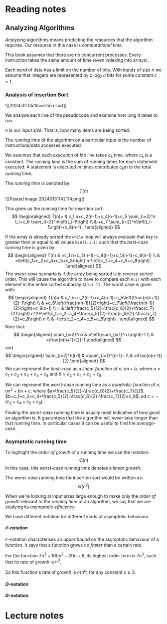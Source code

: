 #  Reading notes

## Analyzing Algorithms

*Analyzing* algorithms means predicting the resources that the algorithm requires. Our resource in this case is *computational time*. 

This book assumes that there are no concurrent processes. Every instruction takes the same amount of time (even indexing into arrays).

Each *word* of data has a limit on the number of bits. With inputs of size $n$ we assume that integers are represented by $c~\log_2~n$ bits for some constant $c\leq 1$.

### Analysis of Insertion Sort
![[2024.02.05#Insertion sort]]

We analyse each line of the pseudocode and examine how long it takes to run.

$n$ is our *input size*.  That is, how many items are being sorted.

The *running time* of the algorithm on a particular input is the number of instructions/data accesses executed.

We assumes that each execution of $k$th line takes $c_k$ time, where $c_k$ is a constant. The *running time* is the sum of running times for each statement executed. A statement is executed $m$ times contributes $c_km$ to the total running time.

The *running time* is denoted by:
$$
T(n)
$$
![[Pasted image 20240131142114.png]]

This gives us the running time for insertion sort:
$$
\begin{aligned}
T(n)= & c_1 n+c_2(n-1)+c_4(n-1)+c_5 \sum_{i=2}^n t_i+c_6 \sum_{i=2}^n\left(t_i-1\right) \\
& +c_7 \sum_{i=2}^n\left(t_i-1\right)+c_8(n-1) .
\end{aligned}
$$

If the array is already sorted the $\texttt{while}$ loop will always evaluate that $key$ is greater than or equal to all values in $\texttt{A[1:i-1]}$ such that the *best-case* running time is given by:
$$
\begin{aligned}
T(n) & =c_1 n+c_2(n-1)+c_4(n-1)+c_5(n-1)+c_8(n-1) \\
& =\left(c_1+c_2+c_4+c_5+c_8\right) n-\left(c_2+c_4+c_5+c_8\right) .
\end{aligned}
$$
The *worst-case* scenario is if the array being sorted is in reverse sorted order. This will cause the algorithm to have to compare each $\texttt{A[i]}$ with each element in the entire sorted subarray $\texttt{A[1:i-1]}$. The worst case is given with:
$$
\begin{aligned}
T(n)= & c_1 n+c_2(n-1)+c_4(n-1)+c_5\left(\frac{n(n+1)}{2}-1\right) \\
& +c_6\left(\frac{n(n-1)}{2}\right)+c_7\left(\frac{n(n-1)}{2}\right)+c_8(n-1) \\
= & \left(\frac{c_5}{2}+\frac{c_6}{2}+\frac{c_7}{2}\right) n^2+\left(c_1+c_2+c_4+\frac{c_5}{2}-\frac{c_6}{2}-\frac{c_7}{2}+c_8\right) n \\
& -\left(c_2+c_4+c_5+c_8\right) .
\end{aligned}
$$
Note that:
$$
\begin{aligned}
\sum_{i=2}^n i & =\left(\sum_{i=1}^n i\right)-1 \\
& =\frac{n(n+1)}{2}-1
\end{aligned}
$$
and
$$
\begin{aligned}
\sum_{i=2}^n(i-1) & =\sum_{i=1}^{n-1} i \\
& =\frac{n(n-1)}{2}
\end{aligned}
$$
We can represent the *best-case* as a *linear function* of $n$, $an+b$, where $a=c_1+c_2+c_4+c_5+c_8$ and $b=c_2+c_4+c_5+c_8$.

We can represent the *worst-case* running time as a *quadratic function* of $n$, $an^2+bn+c$, where $a=\frac{c_5}{2}+\frac{c_6}{2}+\frac{c_7}{2}$, $b=c_1+c_2+c_4+\frac{c_5}{2}-\frac{c_6}{2}-\frac{c_7}{2}+c_8$, ad $c=-(c_2+c_4+c_5+c_8)$.

Finding the *worst-case* running time is usually most indicative of how good an algorithm is. It guarantees that the algorithm will *never* take longer than that running time. In particular cases it can be useful to find the *average-case*.

### Asymptotic running time
To highlight the *order of growth* of a running time we use the notation:
$$
\Theta(n)
$$
In this case, this *worst-case* running time denotes a *linear growth*.

The *worst-case* running time for insertion sort would be written as:
$$
\Theta(n^2)
$$

When we're looking at input sizes large enough to make only the *order of growth* relevant to the *running time* of an algorithm, we say that we are studying its *asymptotic efficiency*. 

We have different notation for different kinds of asymptotic behaviour.

#### $\mathcal{O}$-notation
$\mathcal{O}$-notation characterises an *upper bound* on the asymptotic behaviour of a function. It says that a function grows *no faster* than a certain rate.

For the function $7n^3+100n^2-20n+6$, its highest order term is $7n^3$, such that its rate of growth is $n^3$.

So this function's rate of growth is $\mathcal{O}(n^c)$ for any constant $c\geq3$.

#### $\Omega$-notation
	
#### $\Theta$-notation
# Lecture notes
